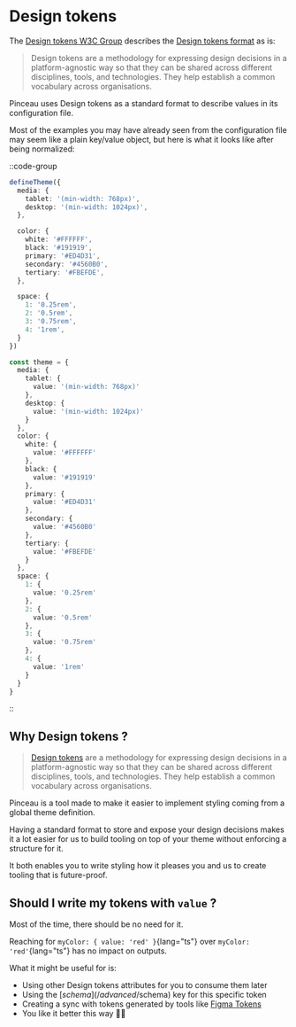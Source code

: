 # Design tokens

The [Design tokens W3C Group](https://www.w3.org/community/design-tokens/) describes the [Design tokens format](https://design-tokens.github.io/community-group/format) as is:

> Design tokens are a methodology for expressing design decisions in a platform-agnostic way so that they can be shared across different disciplines, tools, and technologies. They help establish a common vocabulary across organisations.

Pinceau uses Design tokens as a standard format to describe values in its configuration file.

Most of the examples you may have already seen from the configuration file may seem like a plain key/value object, but here is what it looks like after being normalized:

::code-group

```ts [theme.config.ts]
defineTheme({
  media: {
    tablet: '(min-width: 768px)',
    desktop: '(min-width: 1024px)',
  },

  color: {
    white: '#FFFFFF',
    black: '#191919',
    primary: '#ED4D31',
    secondary: '#4560B0',
    tertiary: '#FBEFDE',
  },

  space: {
    1: '0.25rem',
    2: '0.5rem',
    3: '0.75rem',
    4: '1rem',
  }
})
```

```ts [Normalized]
const theme = {
  media: {
    tablet: {
      value: '(min-width: 768px)'
    },
    desktop: {
      value: '(min-width: 1024px)'
    }
  },
  color: {
    white: {
      value: '#FFFFFF'
    },
    black: {
      value: '#191919'
    },
    primary: {
      value: '#ED4D31'
    },
    secondary: {
      value: '#4560B0'
    },
    tertiary: {
      value: '#FBEFDE'
    }
  },
  space: {
    1: {
      value: '0.25rem'
    },
    2: {
      value: '0.5rem'
    },
    3: {
      value: '0.75rem'
    },
    4: {
      value: '1rem'
    }
  }
}
```

::

## Why Design tokens ?

> [Design tokens](https://design-tokens.github.io/community-group/format/#introduction) are a methodology for expressing design decisions in a platform-agnostic way so that they can be shared across different disciplines, tools, and technologies. They help establish a common vocabulary across organisations.

Pinceau is a tool made to make it easier to implement styling coming from a global theme definition.

Having a standard format to store and expose your design decisions makes it a lot easier for us to build tooling on top of your theme without enforcing a structure for it.

It both enables you to write styling how it pleases you and us to create tooling that is future-proof.

## Should I write my tokens with `value` ?

Most of the time, there should be no need for it.

Reaching for `myColor: { value: 'red' }`{lang="ts"} over `myColor: 'red'`{lang="ts"} has no impact on outputs.


What it might be useful for is:

- Using other Design tokens attributes for you to consume them later
- Using the [$schema](/advanced/$schema) key for this specific token
- Creating a sync with tokens generated by tools like [Figma Tokens](https://www.figma.com/community/plugin/843461159747178978/Tokens-Studio-for-Figma-(Figma-Tokens))
- You like it better this way 👩‍🎨
